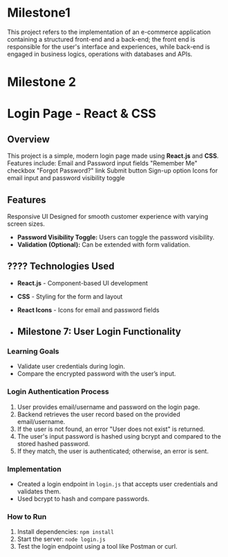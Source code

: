 # Milestone1
This project refers to the implementation of an e-commerce application containing a structured front-end and a back-end; 
the front end is responsible for the user's interface and experiences, while back-end is engaged in business logics, operations with databases and APIs.
# Milestone 2
# Login Page - React & CSS

## Overview
This project is a simple, modern login page made using **React.js** and **CSS**. Features include:
Email and Password input fields
"Remember Me" checkbox
"Forgot Password?" link
Submit button
Sign-up option
Icons for email input and password visibility toggle

## Features
Responsive UI Designed for smooth customer experience with varying screen sizes.
- **Password Visibility Toggle:** Users can toggle the password visibility.
- **Validation (Optional):** Can be extended with form validation.

## ????️ Technologies Used
- **React.js** - Component-based UI development
- **CSS** - Styling for the form and layout
- **React Icons** - Icons for email and password fields

- ## Milestone 7: User Login Functionality

### Learning Goals
- Validate user credentials during login.
- Compare the encrypted password with the user’s input.

### Login Authentication Process
1. User provides email/username and password on the login page.
2. Backend retrieves the user record based on the provided email/username.
3. If the user is not found, an error "User does not exist" is returned.
4. The user's input password is hashed using bcrypt and compared to the stored hashed password.
5. If they match, the user is authenticated; otherwise, an error is sent.

### Implementation
- Created a login endpoint in `login.js` that accepts user credentials and validates them.
- Used bcrypt to hash and compare passwords.

### How to Run
1. Install dependencies: `npm install`
2. Start the server: `node login.js`
3. Test the login endpoint using a tool like Postman or curl.
